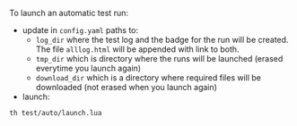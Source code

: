 To launch an automatic test run:

* update in `config.yaml` paths to:
  * `log_dir` where the test log and the badge for the run will be created. The file `alllog.html` 
will be appended with link to both.
  * `tmp_dir` which is directory where the runs will be launched (erased everytime you launch again)
  * `download_dir` which is a directory where required files will be downloaded (not erased when you launch again)
* launch:
```
th test/auto/launch.lua
```



